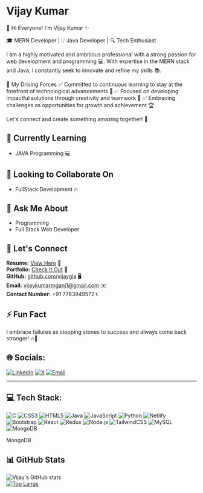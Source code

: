 # Vijay Kumar

🚀 Hi Everyone! I'm Vijay Kumar ✨

🎓 MERN Developer | 💡 Java Developer | 🔍 Tech Enthusiast

I am a highly motivated and ambitious professional with a strong passion for web development and programming 💻. With expertise in the MERN stack and Java, I constantly seek to innovate and refine my skills 📚.

🚀 My Driving Forces
✅ Committed to continuous learning to stay at the forefront of technological advancements 🔄 ✅ Focused on developing impactful solutions through creativity and teamwork 🌟 ✅ Embracing challenges as opportunities for growth and achievement 🏆

Let's connect and create something amazing together! 🤝

## 🌱 Currently Learning
- JAVA Programming 💻

## 🤝 Looking to Collaborate On
- FullStack Development 🔥

## 💬 Ask Me About
- Programming  
- Full Stack Web Developer

## 📩 Let's Connect
**Resume:** [View Here](https://drive.google.com/file/d/1wb0Txcwm1Fi8DACG1oBVBQ8gF4hcUNkd/view?usp=drive_link) 📝  
**Portfolio:** [Check It Out](https://vijayportfoliomganj1.netlify.app/) 🔗  
**GitHub:** [github.com/vijaygla](https://github.com/vijaygla) 🖥️  
**Email:** [vijaykumarmganj1@gmail.com](mailto:vijaykumarmganj1@gmail.com) ✉️  
**Contact Number:** +91 7763949572 📞  

## ⚡ Fun Fact
I embrace failures as stepping stones to success and always come back stronger! 🔥💪

## 🌐 Socials:
[![LinkedIn](https://img.shields.io/badge/LinkedIn-%230A66C2.svg?style=for-the-badge&logo=linkedin&logoColor=white)](https://www.linkedin.com/in/vijaykumarmganj1/)
[![X](https://img.shields.io/badge/Twitter-%23000000.svg?style=for-the-badge&logo=twitter&logoColor=white)](https://x.com/vijaykumarmgani)
[![Email](https://img.shields.io/badge/Email-D14836?style=for-the-badge&logo=gmail&logoColor=white)](mailto:vijaykumarmganj1@gmail.com)


---

## 💻 Tech Stack:
![C](https://img.shields.io/badge/C-%2300599C.svg?style=for-the-badge&logo=c&logoColor=white)
![CSS3](https://img.shields.io/badge/CSS3-%231572B6.svg?style=for-the-badge&logo=css3&logoColor=white)
![HTML5](https://img.shields.io/badge/HTML5-%23E34F26.svg?style=for-the-badge&logo=html5&logoColor=white)
![Java](https://img.shields.io/badge/Java-%23ED8B00.svg?style=for-the-badge&logo=java&logoColor=white)
![JavaScript](https://img.shields.io/badge/JavaScript-%23F7DF1E.svg?style=for-the-badge&logo=javascript&logoColor=black)
![Python](https://img.shields.io/badge/Python-%233776AB.svg?style=for-the-badge&logo=python&logoColor=white)
![Netlify](https://img.shields.io/badge/Netlify-%23000000.svg?style=for-the-badge&logo=netlify&logoColor=white)
![Bootstrap](https://img.shields.io/badge/Bootstrap-%237952B3.svg?style=for-the-badge&logo=bootstrap&logoColor=white)
![React](https://img.shields.io/badge/React-%2361DAFB.svg?style=for-the-badge&logo=react&logoColor=black)
![Redux](https://img.shields.io/badge/Redux-%23764ABC.svg?style=for-the-badge&logo=redux&logoColor=white)
![Node.js](https://img.shields.io/badge/Node.js-%23339933.svg?style=for-the-badge&logo=node.js&logoColor=white)
![TailwindCSS](https://img.shields.io/badge/TailwindCSS-%2338B2AC.svg?style=for-the-badge&logo=tailwind-css&logoColor=white)
![MySQL](https://img.shields.io/badge/MySQL-%234479A1.svg?style=for-the-badge&logo=mysql&logoColor=white)
![MongoDB](https://img.shields.io/badge/MongoDB-%234EA94B.svg?style=for-the-badge&logo=mongodb&logoColor=white)


MongoDB  

## 📊 GitHub Stats
![Vijay's GitHub stats](https://github-readme-stats.vercel.app/api?username=vijaygla&show_icons=true&theme=radical)  
[![Top Langs](https://github-readme-stats.vercel.app/api/top-langs/?username=vijaygla&layout=compact&theme=radical)](https://github.com/anuraghazra/github-readme-stats)

